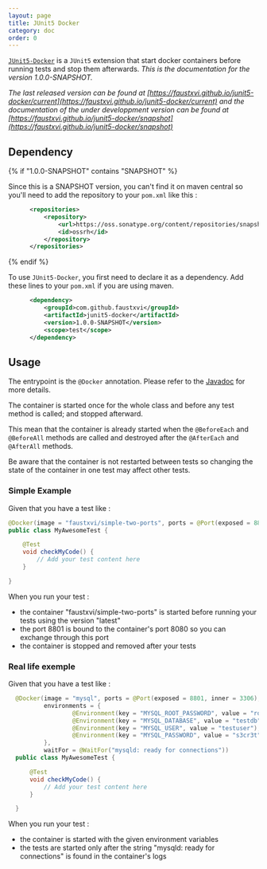 ```yaml
---
layout: page
title: JUnit5 Docker
category: doc
order: 0
---
```


[`JUnit5-Docker`](https://github.com/FaustXVI/junit5-docker) is a `JUnit5` extension that start docker containers before running tests and stop them afterwards.
_This is the documentation for the version 1.0.0-SNAPSHOT._

_The last released version can be found at [https://faustxvi.github.io/junit5-docker/current](https://faustxvi.github.io/junit5-docker/current) and the documentation of the under developpment version can be found at [https://faustxvi.github.io/junit5-docker/snapshot](https://faustxvi.github.io/junit5-docker/snapshot)_

Dependency
----------

{% if "1.0.0-SNAPSHOT" contains "SNAPSHOT" %}

Since this is a SNAPSHOT version, you can't find it on maven central so you'll need to add the repository to your `pom.xml` like this :

```xml
      <repositories>
          <repository>
              <url>https://oss.sonatype.org/content/repositories/snapshots/</url>
              <id>ossrh</id>
          </repository>
      </repositories>
```

{% endif %}

To use `JUnit5-Docker`, you first need to declare it as a dependency. Add these lines to your `pom.xml` if you are using maven.

```xml
      <dependency>
          <groupId>com.github.faustxvi</groupId>
          <artifactId>junit5-docker</artifactId>
          <version>1.0.0-SNAPSHOT</version>
          <scope>test</scope>
      </dependency>
```

Usage
-----

  The entrypoint is the `@Docker` annotation.
  Please refer to the [Javadoc](https://faustxvi.github.io/junit5-docker/javadoc/1.0.0-SNAPSHOT) for more details.

  The container is started once for the whole class and before any test method is called; and stopped afterward.

  This mean that the container is already started when the `@BeforeEach` and `@BeforeAll` methods are called and destroyed after the `@AfterEach` and `@AfterAll` methods.

  Be aware that the container is not restarted between tests so changing the state of the container in one test may affect other tests.

### Simple Example

  Given that you have a test like :

```java
@Docker(image = "faustxvi/simple-two-ports", ports = @Port(exposed = 8801, inner = 8080))
public class MyAwesomeTest {

    @Test
    void checkMyCode() {
        // Add your test content here
    }

}
```

  When you run your test :

  * the container "faustxvi/simple-two-ports" is started before running your tests using the version "latest"
  * the port 8801 is bound to the container's port 8080 so you can exchange through this port
  * the container is stopped and removed after your tests


### Real life exemple

  Given that you have a test like :

```java
  @Docker(image = "mysql", ports = @Port(exposed = 8801, inner = 3306),
          environments = {
                  @Environment(key = "MYSQL_ROOT_PASSWORD", value = "root"),
                  @Environment(key = "MYSQL_DATABASE", value = "testdb"),
                  @Environment(key = "MYSQL_USER", value = "testuser"),
                  @Environment(key = "MYSQL_PASSWORD", value = "s3cr3t"),
          },
          waitFor = @WaitFor("mysqld: ready for connections"))
  public class MyAwesomeTest {

      @Test
      void checkMyCode() {
          // Add your test content here
      }

  }
```

 When you run your test :

 * the container is started with the given environment variables
 * the tests are started only after the string "mysqld: ready for connections" is found in the container's logs
 
